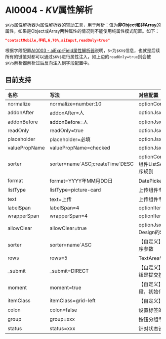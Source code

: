 # AI0004 - $KV$属性解析

`$KV$`属性解析器为属性解析器的辅助工具，用于解析：值为**非Object和非Array**的属性，如果是Object或Array两种属性的情况则不能使用纯属性模式配置。如下：

```json
"contactMobile,手机,6,70%,aiInput,readOnly=true"
```

根据字段配置[AI0003 - aiExprField属性解析器](/document/ai0003-aiexprfieldshu-xing-jie-xi-qi.md)说明，`5+`为`$KV$`信息，也就是后续所有的键值对都可以通过`$KV$`进行属性注入，如上边的`readOnly=true`则会被`$KV$`解析器解析过后反向注入到字段配置中。

## 目前支持

| 名称 | 写法 | 对应配置 |
| :--- | :--- | :--- |
| normalize | normalize=number:10 | optionConfig.normalize |
| addonAfter | addonAfter=人 | optionJsx.addonAfter |
| addonBefore | addonBefore=人 | optionJsx.addonBefore |
| readOnly | readOnly=true | optionJsx.readOnly |
| placeholder | placeholder=必填 | optionJsx.placeholder |
| valuePropName | valuePropName=checked | optionJsx.valuePropName |
| sorter | sorter=name\`ASC;createTime\`DESC | optionConfig.config.ajax.metadata，组件ListSelector专用解析器，解析排序规则 |
| format | format=YYYY年MM月DD日 | DatePicker专用属性，设置时间格式 |
| listType | listType=picture-card | 上传组件专用属性，设置上传的模式 |
| text | text=上传 | 上传组件专用属性，设置上传的文字 |
| labelSpan | labelSpan=4 | optionItem.labelCol.span |
| wrapperSpan | wrapperSpan=4 | optionItem.wrapperCol.span |
| allowClear | allowClear=true | optionJsx.allowClear，对应Ant Design的Select专用 |
| sorter | sorter=name\`ASC | 【自定义】专用于解析查询引擎中的排序参数 |
| rows | rows=5 | TextArea专用，设置默认占多少行 |
| \_submit | \_submit=DIRECT | 【自定义】按钮专用，用于标识当前按钮是提交按钮 |
| moment | moment=true | 【自定义】用于标识当前字段是时间字段，初始化时会转成Moment对象 |
| itemClass | itemClass=grid-left | 【自定义】optionItem.className |
| colon | colon=false | 设置标签的逗号：optionItem.colon |
| group | group=xxx | 按钮分组专用 |
| status | status=xxx | 针对状态设置专用 |



